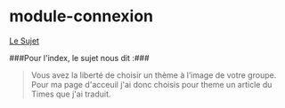 # module-connexion

[Le Sujet](https://drive.google.com/file/d/1MNP3aIsKDO_AhvainchOqkE6KqzdXs5d/view)

###Pour l'index, le sujet nous dit :###
>Vous avez la liberté de choisir un thème à l’image de votre groupe.  
Pour ma page d'acceuil j'ai donc choisis pour theme un article du Times que j'ai traduit.

